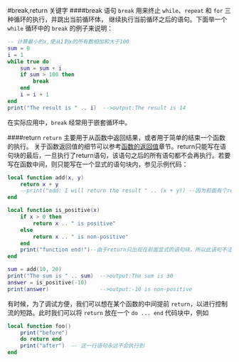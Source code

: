 #break,return 关键字
####break
语句 `break` 用来终止 `while`、`repeat` 和 `for` 三种循环的执行，并跳出当前循环体，
继续执行当前循环之后的语句。下面举一个 `while` 循环中的 `break` 的例子来说明：

```lua
-- 计算最小的x,使从1到x的所有数相加和大于100
sum = 0
i = 1
while true do
    sum = sum + i
    if sum > 100 then
        break
    end
    i = i + 1
end
print("The result is " .. i)  -->output:The result is 14
```

在实际应用中，`break` 经常用于嵌套循环中。

####return
`return` 主要用于从函数中返回结果，或者用于简单的结束一个函数的执行。
关于函数返回值的细节可以参考[函数的返回值](lua/function_result.md)章节。return只能写在语句块的最后，一旦执行了return语句，该语句之后的所有语句都不会再执行。若要写在函数中间，则只能写在一个显式的语句块内，参见示例代码：

```lua
local function add(x, y)
    return x + y
    --print("add: I will return the result " .. (x + y)) --因为前面有个return，若不注释该语句，则会报错
end

local function is_positive(x)
    if x > 0 then
        return x .. " is positive"
    else
        return x .. " is non-positive"
    end
    print("function end!")--由于return只出现在前面显式的语句块，所以此语句不注释也不会报错，但是不会被执行，此处不会产生输出
end

sum = add(10, 20)
print("The sum is " .. sum)  -->output:The sum is 30
answer = is_positive(-10)
print(answer)                -->output:-10 is non-positive
```

有时候，为了调试方便，我们可以想在某个函数的中间提前 `return`，以进行控制流的短路。此时我们可以将 `return` 放在一个 `do ... end` 代码块中，例如

```lua
local function foo()
    print("before")
	do return end
	print("after")  -- 这一行语句永远不会执行到
end
```